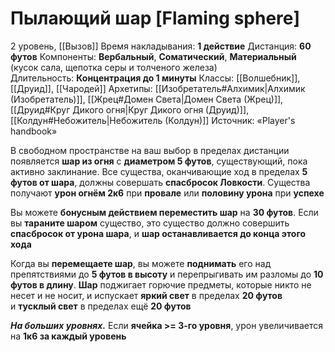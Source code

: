# Пылающий шар [Flaming sphere]
2 уровень, [[Вызов]]
Время накладывания: **1 действие**
Дистанция: **60 футов**
Компоненты: **Вербальный**, **Соматический**, **Материальный** (кусок сала, щепотка серы и толченого железа)
Длительность: **Концентрация до 1 минуты**
Классы: [[Волшебник]], [[Друид]], [[Чародей]]
Архетипы: [[Изобретатель#Алхимик|Алхимик (Изобретатель)]], [[Жрец#Домен Света|Домен Света (Жрец)]], [[Друид#Круг Дикого огня|Круг Дикого огня (Друид)]], [[Колдун#Небожитель|Небожитель (Колдун)]]
Источник: «Player's handbook»

В свободном пространстве на ваш выбор в пределах дистанции появляется **шар из огня** с **диаметром 5 футов**, существующий, пока активно заклинание. Все существа, оканчивающие ход в пределах **5 футов от шара**, должны совершать **спасбросок Ловкости**. Существа получают **урон огнём 2к6** при **провале** или **половину урона** при **успехе**

Вы можете **бонусным действием переместить шар** на **30 футов**. Если вы **тараните шаром** существо, это существо должно совершить **спасбросок от урона шара**, и **шар останавливается до конца этого хода**

Когда вы **перемещаете шар**, вы можете **поднимать** его над препятствиями до **5 футов в высоту** и перепрыгивать им разломы до **10 футов в длину**. **Шар** поджигает горючие предметы, которые никто не несет и не носит, и испускает **яркий свет** в пределах **20 футов** и **тусклый свет** в пределах ещё **20 футов**

**_На больших уровнях._** Если **ячейка >= 3-го уровня**, урон увеличивается на **1к6 за каждый уровень**